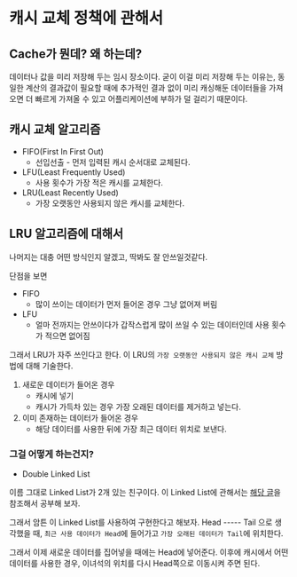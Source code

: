 # 캐시 교체 정책에 관해서

## Cache가 뭔데? 왜 하는데?

데이터나 값을 미리 저장해 두는 임시 장소이다.
굳이 이걸 미리 저장해 두는 이유는, 동일한 계산의 결과값이 필요할 때에 추가적인 결과 없이 미리 캐싱해둔 데이터들을 가져오면 더 빠르게 가져올 수 있고 어플리케이션에 부하가 덜 걸리기 때문이다.

## 캐시 교체 알고리즘

* FIFO(First In First Out)
    * 선입선출 - 먼저 입력된 캐시 순서대로 교체된다.
* LFU(Least Frequently Used)
    * 사용 횟수가 가장 적은 캐시를 교체한다.
* LRU(Least Recently Used)
    * 가장 오랫동안 사용되지 않은 캐시를 교체한다.

## LRU 알고리즘에 대해서

나머지는 대충 어떤 방식인지 알겠고, 딱봐도 잘 안쓰일것같다.

단점을 보면

* FIFO
    * 많이 쓰이는 데이터가 먼저 들어온 경우 그냥 없어져 버림
* LFU
    * 얼마 전까지는 안쓰이다가 갑작스럽게 많이 쓰일 수 있는 데이터인데 사용 횟수가 적으면 없어짐

그래서 LRU가 자주 쓰인다고 한다.
이 LRU의 `가장 오랫동안 사용되지 않은 캐시 교체` 방법에 대해 기술한다.

1. 새로운 데이터가 들어온 경우
    * 캐시에 넣기
    * 캐시가 가득차 있는 경우 가장 오래된 데이터를 제거하고 넣는다.
2. 이미 존재하는 데이터가 들어온 경우
    * 해당 데이터를 사용한 뒤에 가장 최근 데이터 위치로 보낸다.

### 그걸 어떻게 하는건지?

* Double Linked List

이름 그대로 Linked List가 2개 있는 친구이다.
이 Linked List에 관해서는 [해당 글](https://hello-backend.tistory.com/112)을 참조해서 공부해 보자.

그래서 암튼 이 Linked List를 사용하여 구현한다고 해보자.
Head ----- Tail 으로 생각했을 때, `최근 사용 데이터가 Head`에 들어가고 `가장 오래된 데이터가 Tail`에 위치한다.

그래서 이제 새로운 데이터를 집어넣을 때에는 Head에 넣어준다.
이후에 캐시에서 어떤 데이터를 사용한 경우, 이녀석의 위치를 다시 Head쪽으로 이동시켜 주면 된다.
